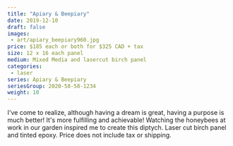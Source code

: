 ```yaml
---
title: "Apiary & Beepiary"
date: 2019-12-10
draft: false
images:
 - art/apiary_beepiary960.jpg
price: $185 each or both for $325 CAD + tax
size: 12 x 16 each panel
medium: Mixed Media and lasercut birch panel
categories:
 - laser
series: Apiary & Beepiary
seriesGroup: 2020-58-58-1234
weight: 10
---
```


I've come to realize, although having a dream is great, having a purpose is much better! It's more fulfilling and achievable! Watching the honeybees at work in our garden inspired me to create this diptych. Laser cut birch panel and tinted epoxy. Price does not include tax or shipping.
